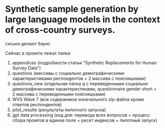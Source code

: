 # Synthetic sample generation by large language models in the context of cross-country surveys.
сиськи делают баунс

Сейчас в проекте лежат папки 
1) appendices (подробности статьи "Synthetic Replacements for Human Survey Data")
2) questions (массивы с социально демографическими характеристиками респондентов + 2 массива с поясняшками)
3) questions_new (отдельная папка q с переведенными социально демографическими характеристиками, questionnaire gender short + 2 массива с переведенными поясняшками)
4) WVS Wave 7 (все содержимое изначального zip-файла кроме ответов респондентов)
5) pilot_results (результаты пилотного запуска)
6) gpt data processing (код для: перевода всех вопросов + процесс сбора промтов в единое поле + ресет индексов + пилотный запуск)

